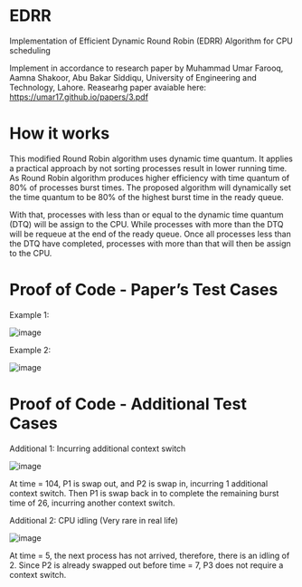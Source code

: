 # EDRR
Implementation of Efficient Dynamic Round Robin (EDRR) Algorithm for CPU scheduling

Implement in accordance to research paper by Muhammad Umar Farooq, Aamna Shakoor, Abu Bakar Siddiqu, University of Engineering and Technology, Lahore. Reasearhg paper avaiable here: https://umar17.github.io/papers/3.pdf

# How it works
This modified Round Robin algorithm uses dynamic time quantum. It applies a practical approach by
not sorting processes result in lower running time. As Round Robin algorithm produces higher
efficiency with time quantum of 80% of processes burst times. The proposed algorithm will
dynamically set the time quantum to be 80% of the highest burst time in the ready queue.

With that, processes with less than or equal to the dynamic time quantum (DTQ) will be assign to the
CPU. While processes with more than the DTQ will be requeue at the end of the ready queue. Once
all processes less than the DTQ have completed, processes with more than that will then be assign
to the CPU. 

# Proof of Code - Paper’s Test Cases 

Example 1:

![image](https://user-images.githubusercontent.com/74093833/131978546-1ac5c6fa-5e63-408b-9236-883987de3780.png)

Example 2:

![image](https://user-images.githubusercontent.com/74093833/131978809-c6598859-b38a-4af8-9cd1-af6653b8bff2.png)


# Proof of Code - Additional Test Cases

Additional 1: Incurring additional context switch

![image](https://user-images.githubusercontent.com/74093833/131979138-1cf8c9c2-a6df-4b9c-bf8a-24849b5009b1.png)

At time = 104, P1 is swap out, and P2 is swap in, incurring 1 additional context switch. Then P1 is
swap back in to complete the remaining burst time of 26, incurring another context switch. 


Additional 2: CPU idling (Very rare in real life)

![image](https://user-images.githubusercontent.com/74093833/131979565-c5a994c3-e94c-4d0a-bd22-71f46825fb52.png)

At time = 5, the next process has not arrived, therefore, there is an idling of 2. Since P2 is already
swapped out before time = 7, P3 does not require a context switch. 

